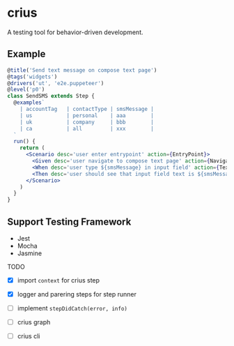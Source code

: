 # crius
A testing tool for behavior-driven development.

## Example
```jsx
@title('Send text message on compose text page')
@tags('widgets')
@drivers('ut', 'e2e.puppeteer')
@level('p0')
class SendSMS extends Step {
  @examples`
    | accountTag   | contactType | smsMessage |
    | us           | personal    | aaa        |
    | uk           | company     | bbb        |
    | ca           | all         | xxx        |
  `
  run() {
    return (
      <Scenario desc='user enter entrypoint' action={EntryPoint}>
        <Given desc='user navigate to compose text page' action={NavigateToComposeText} />
        <When desc='user type ${smsMessage} in input field' action={TextSmsMessage} />
        <Then desc='user should see that input field text is ${smsMessage}' action={CheckSmsMessage} />
      </Scenario>
    )
  }
}
```

## Support Testing Framework

* Jest
* Mocha
* Jasmine

TODO

 - [x] import `context` for crius step
 - [x] logger and parering steps for step runner
 - [ ] implement `stepDidCatch(error, info)`
 - [ ] crius graph
 - [ ] crius cli
 